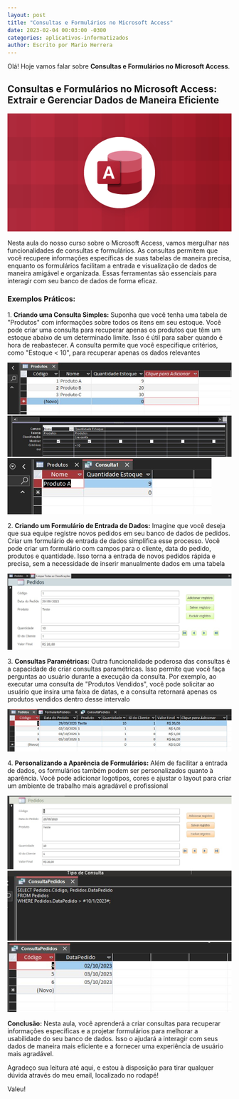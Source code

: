 ```yaml
---
layout: post
title: "Consultas e Formulários no Microsoft Access"
date: 2023-02-04 00:03:00 -0300
categories: aplicativos-informatizados
author: Escrito por Mario Herrera
---
```


Olá! Hoje vamos falar sobre **Consultas e Formulários no Microsoft Access**.

## Consultas e Formulários no Microsoft Access: Extrair e Gerenciar Dados de Maneira Eficiente


![](https://github.com/mariopuebla17/blog/blob/main/_images/202302/access.jpg?raw=true)

Nesta aula do nosso curso sobre o Microsoft Access, vamos mergulhar nas funcionalidades de consultas e formulários. As consultas permitem que você recupere informações específicas de suas tabelas de maneira precisa, enquanto os formulários facilitam a entrada e visualização de dados de maneira amigável e organizada. Essas ferramentas são essenciais para interagir com seu banco de dados de forma eficaz.

### Exemplos Práticos:

1\. **Criando uma Consulta Simples:** Suponha que você tenha uma tabela de "Produtos" com informações sobre todos os itens em seu estoque. Você pode criar uma consulta para recuperar apenas os produtos que têm um estoque abaixo de um determinado limite. Isso é útil para saber quando é hora de reabastecer. A consulta permite que você especifique critérios, como "Estoque < 10", para recuperar apenas os dados relevantes  

![](https://github.com/mariopuebla17/blog/blob/main/_images/202302/access10.jpg?raw=true)
![](https://github.com/mariopuebla17/blog/blob/main/_images/202302/access8.jpg?raw=true)
![](https://github.com/mariopuebla17/blog/blob/main/_images/202302/access9.jpg?raw=true)

2\. **Criando um Formulário de Entrada de Dados:** Imagine que você deseja que sua equipe registre novos pedidos em seu banco de dados de pedidos. Criar um formulário de entrada de dados simplifica esse processo. Você pode criar um formulário com campos para o cliente, data do pedido, produtos e quantidade. Isso torna a entrada de novos pedidos rápida e precisa, sem a necessidade de inserir manualmente dados em uma tabela  

![](https://github.com/mariopuebla17/blog/blob/main/_images/202302/access11.jpg?raw=true)

3\. **Consultas Paramétricas:** Outra funcionalidade poderosa das consultas é a capacidade de criar consultas paramétricas. Isso permite que você faça perguntas ao usuário durante a execução da consulta. Por exemplo, ao executar uma consulta de "Produtos Vendidos", você pode solicitar ao usuário que insira uma faixa de datas, e a consulta retornará apenas os produtos vendidos dentro desse intervalo  

![](https://github.com/mariopuebla17/blog/blob/main/_images/202302/access12.jpg?raw=true)

4\. **Personalizando a Aparência de Formulários:** Além de facilitar a entrada de dados, os formulários também podem ser personalizados quanto à aparência. Você pode adicionar logotipos, cores e ajustar o layout para criar um ambiente de trabalho mais agradável e profissional  

![](https://github.com/mariopuebla17/blog/blob/main/_images/202302/access13.jpg?raw=true)
![](https://github.com/mariopuebla17/blog/blob/main/_images/202302/access14.jpg?raw=true)
![](https://github.com/mariopuebla17/blog/blob/main/_images/202302/access15.jpg?raw=true)

**Conclusão:** Nesta aula, você aprenderá a criar consultas para recuperar informações específicas e a projetar formulários para melhorar a usabilidade do seu banco de dados. Isso o ajudará a interagir com seus dados de maneira mais eficiente e a fornecer uma experiência de usuário mais agradável.


Agradeço sua leitura até aqui, e estou à disposição para tirar qualquer dúvida através do meu email, localizado no rodapé!

Valeu!